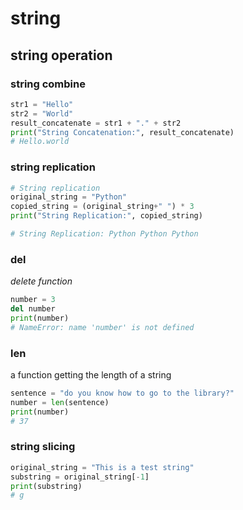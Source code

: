 # string

## string operation

### string combine

```python
str1 = "Hello"
str2 = "World"
result_concatenate = str1 + "." + str2
print("String Concatenation:", result_concatenate)
# Hello.world
```



### string replication

```python
# String replication
original_string = "Python"
copied_string = (original_string+" ") * 3
print("String Replication:", copied_string)

# String Replication: Python Python Python
```



### del

*delete function*

```python
number = 3
del number
print(number)
# NameError: name 'number' is not defined
```



### len

a function getting the length of a string

```python
sentence = "do you know how to go to the library?"
number = len(sentence)
print(number)
# 37
```



### string slicing

```python
original_string = "This is a test string"
substring = original_string[-1]
print(substring)
# g
```

